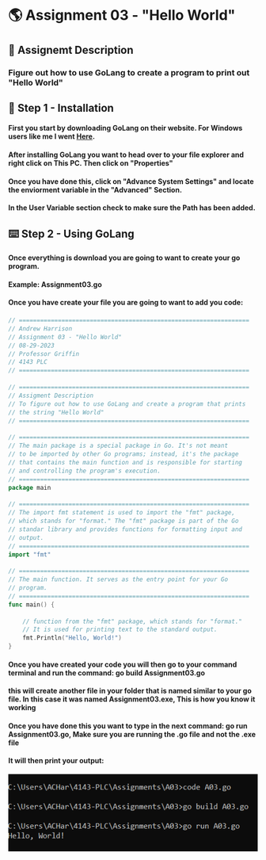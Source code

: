 # :earth_americas: Assignment 03 - "Hello World"
## :bookmark_tabs: Assignemt Description
### Figure out how to use GoLang to create a program to print out "Hello World"

## :floppy_disk: Step 1 - Installation 
#### First you start by downloading GoLang on their website. For Windows users like me I went [Here](https://go.dev/dl/).
#### After installing GoLang you want to head over to your file explorer and right click on This PC. Then click on "Properties"
#### Once you have done this, click on "Advance System Settings" and locate the enviorment variable in the "Advanced" Section.
#### In the User Variable section check to make sure the Path has been added.
## :keyboard: Step 2 - Using GoLang
#### Once everything is download you are going to want to create your go program.
#### Example: Assignment03.go 
#### Once you have create your file you are going to want to add you code:

``` Go
// =================================================================
// Andrew Harrison
// Assignment 03 - "Hello World"
// 08-29-2023
// Professor Griffin
// 4143 PLC
// =================================================================

// =================================================================
// Assigment Description
// To figure out how to use GoLang and create a program that prints
// the string "Hello World"
// =================================================================

// =================================================================
// The main package is a special package in Go. It's not meant 
// to be imported by other Go programs; instead, it's the package 
// that contains the main function and is responsible for starting 
// and controlling the program's execution.
// =================================================================
package main

// =================================================================
// The import fmt statement is used to import the "fmt" package, 
// which stands for "format." The "fmt" package is part of the Go  
// standar library and provides functions for formatting input and 
// output. 
// =================================================================
import "fmt"

// =================================================================
// The main function. It serves as the entry point for your Go 
// program.
// =================================================================
func main() {

    // function from the "fmt" package, which stands for "format." 
    // It is used for printing text to the standard output.
    fmt.Println("Hello, World!")
}
```

#### Once you have created your code you will then go to your command terminal and run the command: go build Assignment03.go
#### this will create another file in your folder that is named similar to your go file. In this case it was named Assignment03.exe, This is how you know it working
#### Once you have done this you want to type in the next command: go run Assignment03.go, Make sure you are running the .go file and not the .exe file
#### It will then print your output:
<img src = "https://github.com/ACHarrison32/4143-PLC/blob/main/Assignments/A03/HelloWorld.PNG" >

